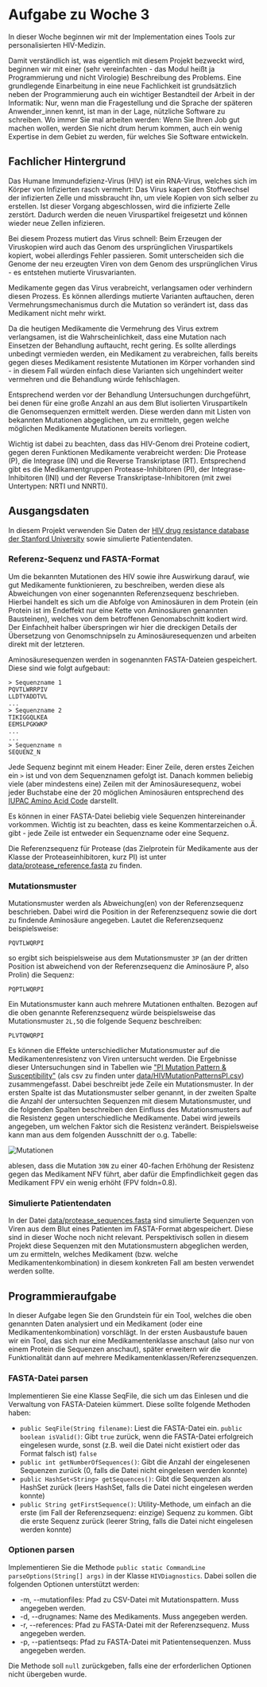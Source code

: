 # Aufgabe zu Woche 3

In dieser Woche beginnen wir mit der Implementation eines Tools zur personalisierten HIV-Medizin.

Damit verständlich ist, was eigentlich mit diesem Projekt bezweckt wird, beginnen wir mit einer (sehr vereinfachten - das Modul heißt ja Programmierung und nicht Virologie) Beschreibung des Problems. Eine grundlegende Einarbeitung in eine neue Fachlichkeit ist grundsätzlich neben der Programmierung auch ein wichtiger Bestandteil der Arbeit in der Informatik: Nur, wenn man die Fragestellung und die Sprache der späteren Anwender_innen kennt, ist man in der Lage, nützliche Software zu schreiben. Wo immer Sie mal arbeiten werden: Wenn Sie Ihren Job gut machen wollen, werden Sie nicht drum herum kommen, auch ein wenig Expertise in dem Gebiet zu werden, für welches Sie Software entwickeln.  


## Fachlicher Hintergrund

Das Humane Immundefizienz-Virus (HIV) ist ein RNA-Virus, welches sich im Körper von Infizierten rasch vermehrt: Das Virus kapert den Stoffwechsel der infizierten Zelle und missbraucht ihn, um viele Kopien von sich selber zu erstellen. Ist dieser Vorgang abgeschlossen, wird die infizierte Zelle zerstört. Dadurch werden die neuen Viruspartikel freigesetzt und können wieder neue Zellen infizieren.

Bei diesem Prozess mutiert das Virus schnell: Beim Erzeugen der Viruskopien wird auch das Genom des ursprünglichen Viruspartikels kopiert, wobei allerdings Fehler passieren. Somit unterscheiden sich die Genome der neu erzeugten Viren von dem Genom des ursprünglichen Virus - es entstehen mutierte Virusvarianten. 

Medikamente gegen das Virus verabreicht, verlangsamen oder verhindern diesen Prozess. Es können allerdings mutierte Varianten auftauchen, deren Vermehrungsmechanismus durch die Mutation so verändert ist, dass das Medikament nicht mehr wirkt.

Da die heutigen Medikamente die Vermehrung des Virus extrem verlangsamen, ist die Wahrscheinlichkeit, dass eine Mutation nach Einsetzen der Behandlung auftaucht, recht gering. Es sollte allerdings unbedingt vermieden werden, ein Medikament zu verabreichen, falls bereits gegen dieses Medikament resistente Mutationen im Körper vorhanden sind - in diesem Fall würden einfach diese Varianten sich ungehindert weiter vermehren und die Behandlung würde fehlschlagen.

Entsprechend werden vor der Behandlung Untersuchungen durchgeführt, bei denen für eine große Anzahl an aus dem Blut isolierten Viruspartikeln die Genomsequenzen ermittelt werden. Diese werden dann mit Listen von bekannten Mutationen abgeglichen, um zu ermitteln, gegen welche möglichen Medikamente Mutationen bereits vorliegen.

Wichtig ist dabei zu beachten, dass das HIV-Genom drei Proteine codiert, gegen deren Funktionen Medikamente verabreicht werden: Die Protease (P), die Integrase (IN) und die Reverse Transkriptase (RT). Entsprechend gibt es die Medikamentgruppen Protease-Inhibitoren (PI), der Integrase-Inhibitoren (INI) und der Reverse Transkriptase-Inhibitoren (mit zwei Untertypen: NRTI und NNRTI).

## Ausgangsdaten

In diesem Projekt verwenden Sie Daten der [HIV drug resistance database der Stanford University](https://hivdb.stanford.edu/) sowie simulierte Patientendaten.

### Referenz-Sequenz und FASTA-Format

Um die bekannten Mutationen des HIV sowie ihre Auswirkung darauf, wie gut Medikamente funktionieren, zu beschreiben, werden diese als Abweichungen von einer sogenannten Referenzsequenz beschrieben. Hierbei handelt es sich um die Abfolge von Aminosäuren in dem Protein (ein Protein ist im Endeffekt nur eine Kette von Aminosäuren genannten Bausteinen), welches von dem betroffenen Genomabschnitt kodiert wird. Der Einfachheit halber überspringen wir hier die dreckigen Details der Übersetzung von Genomschnipseln zu Aminosäuresequenzen und arbeiten direkt mit der letzteren.

Aminosäuresequenzen werden in sogenannten FASTA-Dateien gespeichert. Diese sind wie folgt aufgebaut:

```text
> Sequenzname 1
PQVTLWRRPIV
LLDTYADDTVL
...
> Sequenzname 2
TIKIGGQLKEA
EEMSLPGKWKP
...
...
> Sequenzname n
SEQUENZ_N
```

Jede Sequenz beginnt mit einem Header: Einer Zeile, deren erstes Zeichen ein ```>``` ist und von dem Sequenznamen gefolgt ist. Danach kommen beliebig viele (aber mindestens eine) Zeilen mit der Aminosäuresequenz, wobei jeder Buchstabe eine der 20 möglichen Aminosäuren entsprechend des [IUPAC Amino Acid Code](http://bioinformatics.org/sms2/iupac.html) darstellt.

Es können in einer FASTA-Datei beliebig viele Sequenzen hintereinander vorkommen. Wichtig ist zu beachten, dass es keine Kommentarzeichen o.Ä. gibt - jede Zeile ist entweder ein Sequenzname oder eine Sequenz.

Die Referenzsequenz für Protease (das Zielprotein für Medikamente aus der Klasse der Proteaseinhibitoren, kurz PI) ist unter [data/protease_reference.fasta](data/protease_reference.fasta) zu finden.

### Mutationsmuster

Mutationsmuster werden als Abweichung(en) von der Referenzsequenz beschrieben. Dabei wird die Position in der Referenzsequenz sowie die dort zu findende Aminosäure angegeben. Lautet die Referenzsequenz beispielsweise:

```PQVTLWQRPI```

so ergibt sich beispielsweise aus dem Mutationsmuster ```3P``` (an der dritten Position ist abweichend von der Referenzsequenz die Aminosäure P, also Prolin) die Sequenz:

```PQPTLWQRPI```

Ein Mutationsmuster kann auch mehrere Mutationen enthalten. Bezogen auf die oben genannte Referenzsequenz würde beispielsweise das Mutationsmuster ```2L,5Q``` die folgende Sequenz beschreiben: 

```PLVTQWQRPI```

Es können die Effekte unterschiedlicher Mutationsmuster auf die Medikamentenresistenz von Viren untersucht werden. Die Ergebnisse dieser Untersuchungen sind in Tabellen wie ["PI Mutation Pattern & Susceptibility"](https://hivdb.stanford.edu/pages/phenoSummary/Pheno.PI.Simple.html) (als csv zu finden unter [data/HIVMutationPatternsPI.csv](data/HIVMutationPatternsPI.csv)) zusammengefasst. Dabei beschreibt jede Zeile ein Mutationsmuster. In der ersten Spalte ist das Mutationsmuster selber genannt, in der zweiten Spalte die Anzahl der untersuchten Sequenzen mit diesem Mutationsmuster, und die folgenden Spalten beschreiben den Einfluss des Mutationsmusters auf die Resistenz gegen unterschiedliche Medikamente. Dabei wird jeweils angegeben, um welchen Faktor sich die Resistenz verändert. Beispielsweise kann man aus dem folgenden Ausschnitt der o.g. Tabelle:

![Mutationen](Bilder/mutationpatterns.png)

ablesen, dass die Mutation ```30N``` zu einer 40-fachen Erhöhung der Resistenz gegen das Medikament NFV führt, aber dafür die Empfindlichkeit gegen das Medikament FPV ein wenig erhöht (FPV foldn=0.8).

### Simulierte Patientendaten

In der Datei [data/protease_sequences.fasta](data/protease_sequences.fasta) sind simulierte Sequenzen von Viren aus dem Blut eines Patienten im FASTA-Format abgespeichert. Diese sind in dieser Woche noch nicht relevant. Perspektivisch sollen in diesem Projekt diese Sequenzen mit den Mutationsmustern abgeglichen werden, um zu ermitteln, welches Medikament (bzw. welche Medikamentenkombination) in diesem konkreten Fall am besten verwendet werden sollte.

## Programmieraufgabe

In dieser Aufgabe legen Sie den Grundstein für ein Tool, welches die oben genannten Daten analysiert und ein Medikament (oder eine Medikamentenkombination) vorschlägt. In der ersten Ausbaustufe bauen wir ein Tool, das sich nur eine Medikamentenklasse anschaut (also nur von einem Protein die Sequenzen anschaut), später erweitern wir die Funktionalität dann auf mehrere Medikamentenklassen/Referenzsequenzen.

### FASTA-Datei parsen

Implementieren Sie eine Klasse SeqFile, die sich um das Einlesen und die Verwaltung von FASTA-Dateien kümmert. Diese sollte folgende Methoden haben:

* ```public SeqFile(String filename)```: Liest die FASTA-Datei ein.
  ```public boolean isValid()```: Gibt ```true``` zurück, wenn die FASTA-Datei erfolgreich eingelesen wurde, sonst (z.B. weil die Datei nicht existiert oder das Format falsch ist) ```false``` 
* ```public int getNumberOfSequences()```: Gibt die Anzahl der eingelesenen Sequenzen zurück (0, falls die Datei nicht eingelesen werden konnte)
* ```public HashSet<String> getSequences()```: Gibt die Sequenzen als HashSet zurück (leers HashSet, falls die Datei nicht eingelesen werden konnte)
* ```public String getFirstSequence()```: Utility-Methode, um einfach an die erste (im Fall der Referenzsequenz: einzige) Sequenz zu kommen. Gibt die erste Sequenz zurück (leerer String, falls die Datei nicht eingelesen werden konnte)

### Optionen parsen

Implementieren Sie die Methode ```public static CommandLine parseOptions(String[] args)``` in der Klasse ```HIVDiagnostics```. Dabei sollen die folgenden Optionen unterstützt werden:

* -m, --mutationfiles: Pfad zu CSV-Datei mit Mutationspattern. Muss angegeben werden.
* -d, --drugnames: Name des Medikaments. Muss angegeben werden.
* -r, --references: Pfad zu FASTA-Datei mit der Referenzsequenz. Muss angegeben werden.
* -p, --patientseqs: Pfad zu FASTA-Datei mit Patientensequenzen. Muss angegeben werden.

Die Methode soll ```null``` zurückgeben, falls eine der erforderlichen Optionen nicht übergeben wurde.